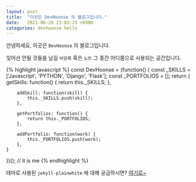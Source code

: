 ```yaml
---
layout: post
title:  "이곳은 DevHoonse 의 블로그입니다."
date:   2021-06-26 23:02:25 +0900
categories: devhoonse hello
---
```

안녕하세요, 이곳은 `DevHoonse` 의 블로그입니다.

잊어선 안될 것들을 남길 `비망록` 혹은 `노트` 그 중간 어디쯤으로 사용되는 공간입니다.


{% highlight javascript %}
const DevHoonse = (function() {
    const _SKILLS = ['Javascript', 'PYTHON', 'Django', 'Flask'];
    const _PORTFOLIOS = [];
    return {
        getSkills: function() {
            return this._SKILLS;
        },

        addSkill: function(skill) {
            this._SKILLS.push(skill);
        },

        getPortfolios: function() {
            return this._PORTFOLIOS;
        },

        addPortfolio: function(work) {
            this._PORTFOLIOS.push(work);
        },
    }
})();
// it is me
{% endhighlight %}

테마로 사용된 `jekyll-plainwhite` 에 대해 궁금하시면? [여기로~][jekyll-plainwhite]

[jekyll-plainwhite]: https://github.com/samarsault/plainwhite-jekyll
